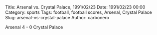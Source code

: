 Title: Arsenal vs. Crystal Palace, 1991/02/23
Date: 1991/02/23 00:00
Category: sports
Tags: football, football scores, Arsenal, Crystal Palace
Slug: arsenal-vs-crystal-palace
Author: carbonero


Arsenal 4 - 0 Crystal Palace
